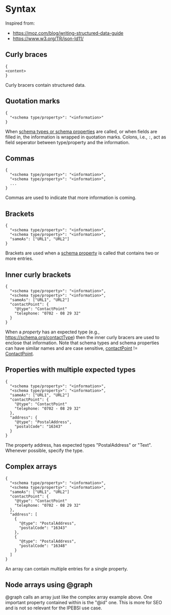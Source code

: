# Syntax

Inspired from:
- https://moz.com/blog/writing-structured-data-guide
- https://www.w3.org/TR/json-ld11/

## Curly braces

```
{
<content>
}
```

Curly bracers contain structured data.

## Quotation marks

```
{
  "<schema type/property>": "<information>"
}
```

When [schema types or schema properties](https://schema.org/docs/schemas.html) are called, or when fields are filled in, 
the information is wrapped in quotation marks. Colons, i.e., `:`, act as field seperator between type/property and 
the information. 

## Commas

```
{
  "<schema type/property>": "<information>",
  "<schema type/property>": "<information>",
  ...
}
```

Commas are used to indicate that more information is coming.

## Brackets 

```
{
  "<schema type/property>": "<information>",
  "<schema type/property>": "<information>",
  "sameAs": ["URL1", "URL2"]
}
```

Brackets are used when a [schema property](https://schema.org/Property) is called that contains two or more entries.

## Inner curly brackets

```
{
  "<schema type/property>": "<information>",
  "<schema type/property>": "<information>",
  "sameAs": ["URL1", "URL2"]
  "contactPoint": {
    "@type": "ContactPoint"
    "telephone: "0702 - 08 29 32"
  }
}
```

When a *property* has an expected type (e.g., https://schema.org/contactType) then the inner curly bracers are used 
to enclose that information. Note that schema types and schema properties can have similar names and are case sensitive, 
[contactPoint](https://schema.org/contactPoint) != [ContactPoint](https://schema.org/ContactPoint).

## Properties with multiple expected types

```
{
  "<schema type/property>": "<information>",
  "<schema type/property>": "<information>",
  "sameAs": ["URL1", "URL2"]
  "contactPoint": {
    "@type": "ContactPoint"
    "telephone: "0702 - 08 29 32"
  },
  "address": {
    "@type": "PostalAddress",
    "postalCode": "16343"
  }
}
```

The property address, has expected types "PostalAddress" or "Text". Whenever possible, specify the type.

## Complex arrays

```
{
  "<schema type/property>": "<information>",
  "<schema type/property>": "<information>",
  "sameAs": ["URL1", "URL2"]
  "contactPoint": {
    "@type": "ContactPoint"
    "telephone: "0702 - 08 29 32"
  },
  "address": [
    {
      "@type": "PostalAddress",
      "postalCode": "16343"
    },
    {
      "@type": "PostalAddress",
      "postalCode": "16348" 
    }
  ]
}
```

An array can contain multiple entries for a single property.

## Node arrays using @graph

@graph calls an array just like the complex array example above. One important property contained within is the "@id" one. 
This is more for SEO and is not so relevant for the IPEBSI use case.
